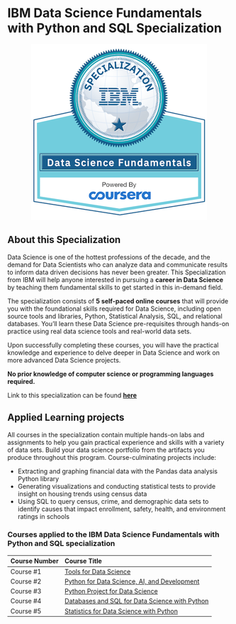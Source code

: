 # IBM Data Science Fundamentals with Python and SQL Specialization

<p align="center">
<img src = "https://github.com/collinbashore/IBM-Data-Science-Fundamentals-with-Python-and-SQL-Specialization/blob/main/data-science-fundamentals-specialization-v2.png">
</p>

## About this Specialization
Data Science is one of the hottest professions of the decade, and the demand for Data Scientists who can analyze data and communicate results to inform data driven decisions has never been greater. This Specialization from IBM will help anyone interested in pursuing a **career in Data Science** by teaching them fundamental skills to get started in this in-demand field.

The specialization consists of **5 self-paced online courses** that will provide you with the foundational skills required for Data Science, including open source tools and libraries, Python, Statistical Analysis, SQL, and relational databases. You’ll learn these Data Science pre-requisites through hands-on practice using real data science tools and real-world data sets.

Upon successfully completing these courses, you will have the practical knowledge and experience to delve deeper in Data Science and work on more advanced Data Science projects.

**No prior knowledge of computer science or programming languages required.**

Link to this specialization can be found **<u>[here](https://www.coursera.org/specializations/data-science-fundamentals-python-sql)</u>**

## Applied Learning projects
All courses in the specialization contain multiple hands-on labs and assignments to help you gain practical experience and skills with a variety of data sets. Build your data science portfolio from the artifacts you produce throughout this program. Course-culminating projects include:

- Extracting and graphing financial data with the Pandas data analysis Python library
- Generating visualizations and conducting statistical tests to provide insight on housing trends using census data
- Using SQL to query census, crime, and demographic data sets to identify causes that impact enrollment, safety, health, and environment ratings in schools

### Courses applied to the IBM Data Science Fundamentals with Python and SQL specialization

Course Number| Course Title|
---|:---|
Course #1|[Tools for Data Science](https://github.com/collinbashore/IBM-Data-Science-Fundamentals-with-Python-and-SQL-Specialization/tree/main/01%20-%20Tools%20for%20Data%20Science)|
Course #2|[Python for Data Science, AI, and Development](https://github.com/collinbashore/IBM-Data-Science-Fundamentals-with-Python-and-SQL-Specialization/tree/main/02%20-%20Python%20for%20Data%20Science%20and%20AI%20Development) |
Course #3| [Python Project for Data Science](https://github.com/collinbashore/IBM-Data-Science-Fundamentals-with-Python-and-SQL-Specialization/tree/main/03%20-%20Python%20Project)|
Course #4|[Databases and SQL for Data Science with Python](https://github.com/collinbashore/IBM-Data-Science-Fundamentals-with-Python-and-SQL-Specialization/tree/main/04%20-%20Accessing%20SQL%20Databases%20using%20Python)|
Course #5|[Statistics for Data Science with Python](https://github.com/collinbashore/IBM-Data-Science-Fundamentals-with-Python-and-SQL-Specialization/tree/main/05%20-%20Statistics%20for%20Data%20Science%20with%20Python)|
